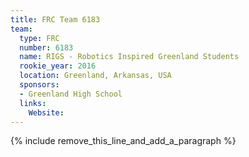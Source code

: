 ```yaml
---
title: FRC Team 6183
team:
  type: FRC
  number: 6183
  name: RIGS - Robotics Inspired Greenland Students
  rookie_year: 2016
  location: Greenland, Arkansas, USA
  sponsors:
  - Greenland High School
  links:
    Website:
---
```


{% include remove_this_line_and_add_a_paragraph %}